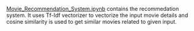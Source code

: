 [Movie_Recommendation_System.ipynb](Movie_Recommendation_System.ipynb) contains the recommedation system. It uses Tf-Idf vectorizer to vectorize the input movie details and cosine similarity is used to get similar movies related to given input.